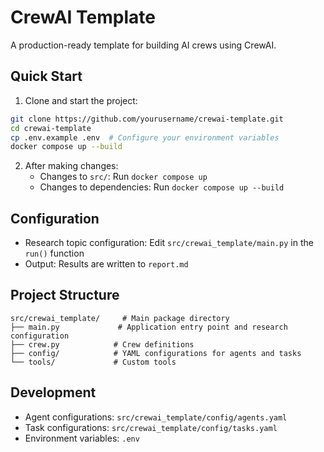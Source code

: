 # CrewAI Template

A production-ready template for building AI crews using CrewAI.

## Quick Start

1. Clone and start the project:
```bash
git clone https://github.com/yourusername/crewai-template.git
cd crewai-template
cp .env.example .env  # Configure your environment variables
docker compose up --build
```

2. After making changes:
   - Changes to `src/`: Run `docker compose up`
   - Changes to dependencies: Run `docker compose up --build`

## Configuration

- Research topic configuration: Edit `src/crewai_template/main.py` in the `run()` function
- Output: Results are written to `report.md`

## Project Structure

```
src/crewai_template/     # Main package directory
├── main.py             # Application entry point and research configuration
├── crew.py            # Crew definitions
├── config/            # YAML configurations for agents and tasks
└── tools/             # Custom tools
```

## Development

- Agent configurations: `src/crewai_template/config/agents.yaml`
- Task configurations: `src/crewai_template/config/tasks.yaml`
- Environment variables: `.env`
